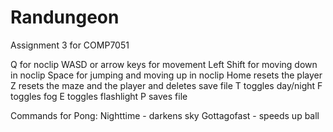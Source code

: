 # Randungeon
Assignment 3 for COMP7051

Q for noclip
WASD or arrow keys for movement
Left Shift for moving down in noclip
Space for jumping and moving up in noclip
Home resets the player
Z resets the maze and the player and deletes save file
T toggles day/night
F toggles fog
E toggles flashlight
P saves file

Commands for Pong:
Nighttime - darkens sky
Gottagofast - speeds up ball
